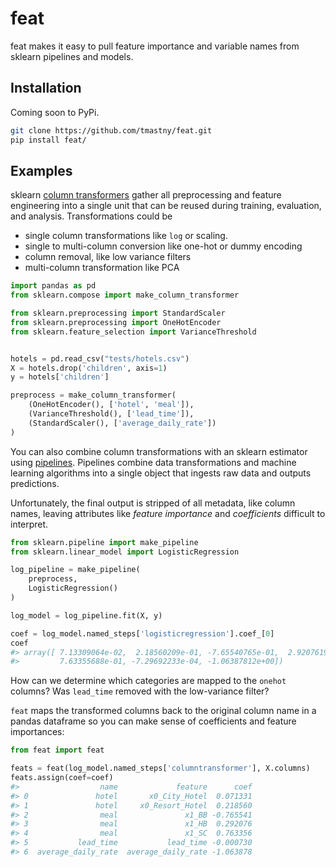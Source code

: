 
<!-- README.md is generated from README.Rmd. Please edit that file -->

# feat

feat makes it easy to pull feature importance and variable names from
sklearn pipelines and models.

## Installation

Coming soon to PyPi.

``` bash
git clone https://github.com/tmastny/feat.git
pip install feat/
```

## Examples

sklearn [column
transformers](https://scikit-learn.org/stable/modules/generated/sklearn.compose.ColumnTransformer.html?highlight=columntransformer#sklearn.compose.ColumnTransformer)
gather all preprocessing and feature engineering into a single unit that
can be reused during training, evaluation, and analysis. Transformations
could be

  - single column transformations like `log` or scaling.
  - single to multi-column conversion like one-hot or dummy encoding
  - column removal, like low variance filters
  - multi-column transformation like PCA

<!-- end list -->

``` python
import pandas as pd
from sklearn.compose import make_column_transformer

from sklearn.preprocessing import StandardScaler
from sklearn.preprocessing import OneHotEncoder
from sklearn.feature_selection import VarianceThreshold


hotels = pd.read_csv("tests/hotels.csv")
X = hotels.drop('children', axis=1)
y = hotels['children']

preprocess = make_column_transformer(
    (OneHotEncoder(), ['hotel', 'meal']),
    (VarianceThreshold(), ['lead_time']),
    (StandardScaler(), ['average_daily_rate'])
)
```

You can also combine column transformations with an sklearn estimator
using
[pipelines](https://scikit-learn.org/stable/modules/generated/sklearn.pipeline.Pipeline.html).
Pipelines combine data transformations and machine learning algorithms
into a single object that ingests raw data and outputs predictions.

Unfortunately, the final output is stripped of all metadata, like column
names, leaving attributes like *feature importance* and *coefficients*
difficult to interpret.

``` python
from sklearn.pipeline import make_pipeline
from sklearn.linear_model import LogisticRegression

log_pipeline = make_pipeline(
    preprocess,
    LogisticRegression()
)

log_model = log_pipeline.fit(X, y)

coef = log_model.named_steps['logisticregression'].coef_[0]
coef
#> array([ 7.13309064e-02,  2.18560209e-01, -7.65540765e-01,  2.92076193e-01,
#>         7.63355688e-01, -7.29692233e-04, -1.06387812e+00])
```

How can we determine which categories are mapped to the `onehot`
columns? Was `lead_time` removed with the low-variance filter?

`feat` maps the transformed columns back to the original column name in
a pandas dataframe so you can make sense of coefficients and feature
importances:

``` python
from feat import feat

feats = feat(log_model.named_steps['columntransformer'], X.columns)
feats.assign(coef=coef)
#>                  name             feature      coef
#> 0               hotel       x0_City_Hotel  0.071331
#> 1               hotel     x0_Resort_Hotel  0.218560
#> 2                meal               x1_BB -0.765541
#> 3                meal               x1_HB  0.292076
#> 4                meal               x1_SC  0.763356
#> 5           lead_time           lead_time -0.000730
#> 6  average_daily_rate  average_daily_rate -1.063878
```
